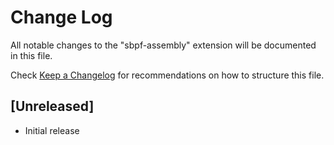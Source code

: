 # Change Log

All notable changes to the "sbpf-assembly" extension will be documented in this file.

Check [Keep a Changelog](http://keepachangelog.com/) for recommendations on how to structure this file.

## [Unreleased]

- Initial release